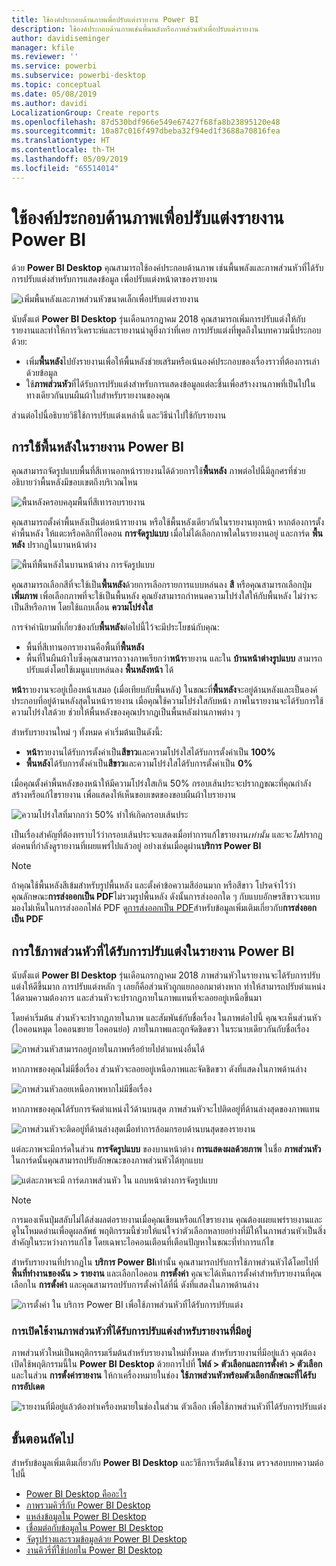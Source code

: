 ```yaml
---
title: ใช้องค์ประกอบด้านภาพเพื่อปรับแต่งรายงาน Power BI
description: ใช้องค์ประกอบด้านภาพเช่นพื้นพลังหรือภาพส่วนหัวเพื่อปรับแต่งรายงาน
author: davidiseminger
manager: kfile
ms.reviewer: ''
ms.service: powerbi
ms.subservice: powerbi-desktop
ms.topic: conceptual
ms.date: 05/08/2019
ms.author: davidi
LocalizationGroup: Create reports
ms.openlocfilehash: 87d530bdf966e549e67427f68fa8b23895120e48
ms.sourcegitcommit: 10a87c016f497dbeba32f94ed1f3688a70816fea
ms.translationtype: HT
ms.contentlocale: th-TH
ms.lasthandoff: 05/09/2019
ms.locfileid: "65514014"
---
```

# <a name="use-visual-elements-to-enhance-power-bi-reports"></a>ใช้องค์ประกอบด้านภาพเพื่อปรับแต่งรายงาน Power BI

ด้วย **Power BI Desktop** คุณสามารถใช้องค์ประกอบด้านภาพ เช่นพื้นพลังและภาพส่วนหัวที่ได้รับการปรับแต่งสำหรับการแสดงข้อมูล เพื่อปรับแต่งหน้าตาของรายงาน

![เพิ่มพื้นหลังและภาพส่วนหัวขนาดเล็กเพื่อปรับแต่งรายงาน](media/desktop-visual-elements-for-reports/visual-elements-for-reports_01.png)

นับตั้งแต่ **Power BI Desktop** รุ่นเดือนกรกฎาคม 2018 คุณสามารถเพิ่มการปรับแต่งให้กับรายงานและทำให้การวิเคราะห์และรายงานน่าดูยิ่งกว่าที่เคย การปรับแต่งที่พูดถึงในบทความนี้ประกอบด้วย: 

* เพิ่ม**พื้นหลัง**ไปยังรายงานเพื่อให้พื้นหลังช่วยเสริมหรือเน้นองค์ประกอบของเรื่องราวที่ต้องการเล่าด้วยข้อมูล
* ใช้**ภาพส่วนหัว**ที่ได้รับการปรับแต่งสำหรับการแสดงข้อมูลแต่ละชิ้นเพื่อสร้างงานภาพที่เป็นไปในทางเดียวกันบนผืนผ้าใบสำหรับรายงานของคุณ 

ส่วนต่อไปนี้อธิบายวิธีใช้การปรับแต่งเหล่านี้ และวิธีนำไปใช้กับรายงาน

## <a name="using-wallpaper-in-power-bi-reports"></a>การใช้พื้นหลังในรายงาน Power BI

คุณสามารถจัดรูปแบบพื้นที่สีเทานอกหน้ารายงานได้ด้วยการใช้**พื้นหลัง** ภาพต่อไปนี้มีลูกศรที่ช่วยอธิบายว่าพื้นหลังมีขอบเขตถึงบริเวณไหน 

![พื้นหลังครอบคลุมพื้นที่สีเทารอบรายงาน](media/desktop-visual-elements-for-reports/visual-elements-for-reports_02.png)

คุณสามารถตั้งค่าพื้นหลังเป็นต่อหน้ารายงาน หรือใช้พื้นหลังเดียวกันในรายงานทุกหน้า หากต้องการตั้งค่าพื้นหลัง ให้แตะหรือคลิกที่ไอคอน **การจัดรูปแบบ** เมื่อไม่ได้เลือกภาพใดในรายงานอยู่ และการ์ด **พื้นหลัง** ปรากฏในบานหน้าต่าง

![พื้นที่พื้นหลังในบานหน้าต่าง การจัดรูปแบบ](media/desktop-visual-elements-for-reports/visual-elements-for-reports_03.png)

คุณสามารถเลือกสีที่จะใช้เป็น**พื้นหลัง**ด้วยการเลือกรายการแบบหล่นลง **สี** หรือคุณสามารถเลือกปุ่ม **เพิ่มภาพ** เพื่อเลือกภาพที่จะใช้เป็นพื้นหลัง คุณยังสามารถกำหนดความโปร่งใสให้กับพื้นหลัง ไม่ว่าจะเป็นสีหรือภาพ โดยใช้แถบเลื่อน **ความโปร่งใส**

การจำคำนิยามที่เกี่ยวข้องกับ**พื้นหลัง**ต่อไปนี้ไว้จะมีประโยชน์กับคุณ:

* พื้นที่สีเทานอกรายงานคือพื้นที่**พื้นหลัง**
* พื้นที่ในผืนผ้าใบซึ่งคุณสามารถวางภาพเรียกว่า**หน้า**รายงาน และใน **บ้านหน้าต่างรูปแบบ** สามารถปรับแต่งโดยใช้เมนูแบบหล่นลง **พื้นหลังหน้า** ได้

**หน้า**รายงานจะอยู่เบื้องหน้าเสมอ (เมื่อเทียบกับพื้นหลัง) ในขณะที่**พื้นหลัง**จะอยู่ด้านหลังและเป็นองค์ประกอบที่อยู่ด้านหลังสุดในหน้ารายงาน เมื่อคุณใช้ความโปร่งใสกับหน้า ภาพในรายงานจะได้รับการใช้ความโปร่งใสด้วย ช่วยให้พื้นหลังของคุณปรากฏเป็นพื้นหลังผ่านภาพต่าง ๆ

สำหรับรายงานใหม่ ๆ ทั้งหมด ค่าเริ่มต้นเป็นดังนี้:

* **หน้า**รายงานได้รับการตั้งค่าเป็น**สีขาว**และความโปร่งใสได้รับการตั้งค่าเป็น **100%**
* **พื้นหลัง**ได้รับการตั้งค่าเป็น**สีขาว**และความโปร่งใสได้รับการตั้งค่าเป็น **0%**

เมื่อคุณตั้งค่าพื้นหลังของหน้าให้มีความโปร่งใสเกิน 50% กรอบเส้นประจะปรากฏขณะที่คุณกำลังสร้างหรือแก้ไขรายงาน เพื่อแสดงให้เห็นขอบเขตของขอบผืนผ้าใบรายงาน 

![ความโปร่งใสที่มากกว่า 50% ทำให้เกิดกรอบเส้นประ](media/desktop-visual-elements-for-reports/visual-elements-for-reports_04.png)

เป็นเรื่องสำคัญที่ต้องทราบไว้ว่ากรอบเส้นประจะแสดงเมื่อทำการแก้ไขรายงาน*เท่านั้น* และจะ*ไม่*ปรากฏต่อคนที่กำลังดูรายงานที่เผยแพร่ไปแล้วอยู่ อย่างเช่นเมื่อดูผ่าน**บริการ Power BI**

> [!NOTE]
> ถ้าคุณใช้พื้นหลังสีเข้มสำหรับรูปพื้นหลัง และตั้งค่าข้อความสีอ่อนมาก หรือสีขาว โปรดจำไว้ว่าคุณลักษณะ**การส่งออกเป็น PDF**ไม่รวมรูปพื้นหลัง ดังนั้นการส่งออกใด ๆ กับแบบอักษรสีขาวจะแทบมองไม่เห็นในการส่งออกไฟล์ PDF ดู[การส่งออกเป็น PDF](desktop-export-to-pdf.md)สำหรับข้อมูลเพิ่มเติมเกี่ยวกับ**การส่งออกเป็น PDF**


## <a name="using-improved-visual-headers-in-power-bi-reports"></a>การใช้ภาพส่วนหัวที่ได้รับการปรับแต่งในรายงาน Power BI

นับตั้งแต่ **Power BI Desktop** รุ่นเดือนกรกฎาคม 2018 ภาพส่วนหัวในรายงานจะได้รับการปรับแต่งให้ดีขึ้นมาก การปรับแต่งหลัก ๆ เลยก็คือส่วนหัวถูกแยกออกมาต่างหาก ทำให้สามารถปรับตำแหน่งได้ตามความต้องการ และส่วนหัวจะปรากฏภายในภาพแทนที่จะลอยอยู่เหนือขึ้นมา 

โดยค่าเริ่มต้น ส่วนหัวจะปรากฏภายในภาพ และสัมพันธ์กับชื่อเรื่อง ในภาพต่อไปนี้ คุณจะเห็นส่วนหัว (ไอคอนหมุด ไอคอนขยาย ไอคอนย่อ) ภายในภาพและถูกจัดชิดขวา ในระนาบเดียวกันกับชื่อเรื่อง

![ภาพส่วนหัวสามารถอยู่ภายในภาพหรือย้ายไปตำแหน่งอื่นได้](media/desktop-visual-elements-for-reports/visual-elements-for-reports_05.png)

หากภาพของคุณไม่มีชื่อเรื่อง ส่วนหัวจะลอยอยู่เหนือภาพและจัดชิดขวา ดังที่แสดงในภาพด้านล่าง 

![ภาพส่วนหัวลอยเหนือภาพหากไม่มีชื่อเรื่อง](media/desktop-visual-elements-for-reports/visual-elements-for-reports_07.png)

หากภาพของคุณได้รับการจัดตำแหน่งไว้ด้านบนสุด ภาพส่วนหัวจะไปติดอยู่ที่ด้านล่างสุดของภาพแทน 

![ภาพส่วนหัวจะติดอยู่ที่ด้านล่างสุดเมื่อทำการล้อมกรอบด้านบนสุดของรายงาน](media/desktop-visual-elements-for-reports/visual-elements-for-reports_08.png)

แต่ละภาพจะมีการ์ดในส่วน **การจัดรูปแบบ** ของบานหน้าต่าง **การแสดงผลด้วยภาพ** ในชื่อ **ภาพส่วนหัว** ในการ์ดนั้นคุณสามารถปรับลักษณะของภาพส่วนหัวได้ทุกแบบ

![แต่ละภาพจะมี การ์ดภาพส่วนหัว ใน แถบหน้าต่างการจัดรูปแบบ](media/desktop-visual-elements-for-reports/visual-elements-for-reports_09.png)

> [!NOTE]
> การมองเห็นปุ่มสลับไม่ได้ส่งผลต่อรายงานเมื่อคุณเขียนหรือแก้ไขรายงาน คุณต้องเผยแพร่รายงานและดูในโหมดอ่านเพื่อดูผลลัพธ์ พฤติกรรมนี้ช่วยให้แน่ใจว่าตัวเลือกหลายอย่างที่มีให้ในภาพส่วนหัวเป็นสิ่งสำคัญในระหว่างการแก้ไข โดยเฉพาะไอคอนเตือนที่เตือนปัญหาในขณะที่ทำการแก้ไข

สำหรับรายงานที่ปรากฏใน **บริการ Power BI**เท่านั้น คุณสามารถปรับการใช้ภาพส่วนหัวได้โดยไปที่ **พื้นที่ทำงานของฉัน > รายงาน** และเลือกไอคอน **การตั้งค่า** คุณจะได้เห็นการตั้งค่าสำหรับรายงานที่คุณเลือกใน **การตั้งค่า** และคุณสามารถปรับการตั้งค่าได้ที่นี่ ดังที่แสดงในภาพด้านล่าง

![การตั้งค่า ใน บริการ Power BI เพื่อใช้ภาพส่วนหัวที่ได้รับการปรับแต่ง](media/desktop-visual-elements-for-reports/visual-elements-for-reports_10.png)

### <a name="enabling-improved-visual-headers-for-existing-reports"></a>การเปิดใช้งานภาพส่วนหัวที่ได้รับการปรับแต่งสำหรับรายงานที่มีอยู่

ภาพส่วนหัวใหม่เป็นพฤติกรรมเริ่มต้นสำหรับรายงานใหม่ทั้งหมด สำหรับรายงานที่มีอยู่แล้ว คุณต้องเปิดใช้พฤติกรรมนี้ใน **Power BI Desktop** ด้วยการไปที่ **ไฟล์ > ตัวเลือกและการตั้งค่า > ตัวเลือก** และในส่วน **การตั้งค่ารายงาน** ให้กาเครื่องหมายในช่อง **ใช้ภาพส่วนหัวพร้อมตัวเลือกลักษณะที่ได้รับการอัปเดต**

![รายงานที่มีอยู่แล้วต้องทำเครื่องหมายในช่องในส่วน ตัวเลือก เพื่อใช้ภาพส่วนหัวที่ได้รับการปรับแต่ง](media/desktop-visual-elements-for-reports/visual-elements-for-reports_06.png)


## <a name="next-steps"></a>ขั้นตอนถัดไป
สำหรับข้อมูลเพิ่มเติมเกี่ยวกับ **Power BI Desktop** และวิธีการเริ่มต้นใช้งาน ตรวจสอบบทความต่อไปนี้

* [Power BI Desktop คืออะไร](desktop-what-is-desktop.md)
* [ภาพรวมคิวรี่กับ Power BI Desktop](desktop-query-overview.md)
* [แหล่งข้อมูลใน Power BI Desktop](desktop-data-sources.md)
* [เชื่อมต่อกับข้อมูลใน Power BI Desktop](desktop-connect-to-data.md)
* [จัดรูปร่างและรวมข้อมูลด้วย Power BI Desktop](desktop-shape-and-combine-data.md)
* [งานคิวรี่ที่ใช้บ่อยใน Power BI Desktop](desktop-common-query-tasks.md)   

